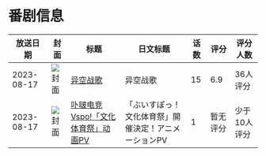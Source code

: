 # 番剧信息

|放送日期|封面|标题|日文标题|话数|评分|评分人数|
|---|---|---|---|---|---|---|
|2023-08-17|![封面](https://lain.bgm.tv/pic/cover/c/6e/b6/358641_HRIGr.jpg)|[异空战歌](https://bangumi.tv/subject/358641)|异空战歌|15|6.9|36人评分|
|2023-08-17|![封面](https://lain.bgm.tv/pic/cover/c/af/cc/451371_JwVZ9.jpg)|[卟啵电竞 Vspo!「文化体育祭」动画PV](https://bangumi.tv/subject/451371)|「ぶいすぽっ！文化体育祭」開催決定！アニメーションPV|1|暂无评分|少于10人评分|
